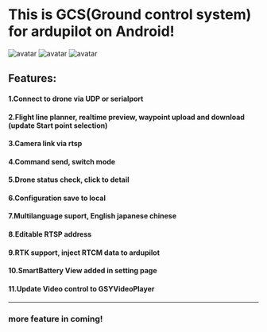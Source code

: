 # This is GCS(Ground control system) for ardupilot on Android!
![avatar](https://discuss.ardupilot.org/uploads/default/optimized/3X/f/d/fd2f6793032baeb147b2d7c4e0c87b78e6838983_2_345x215.jpeg)
![avatar](https://discuss.ardupilot.org/uploads/default/optimized/3X/3/5/351506274b419cca3233a83c1a5bb682ff7dc537_2_345x215.jpeg)
![avatar](https://discuss.ardupilot.org/uploads/default/original/3X/f/0/f055db6f250cda3d83eface6f9eac2ff9453bf82.png)
## Features:
#### 1.Connect to drone via UDP or serialport
#### 2.Flight line planner, realtime preview, waypoint upload and download (update Start point selection)
#### 3.Camera link via rtsp
#### 4.Command send, switch mode
#### 5.Drone status check, click to detail
#### 6.Configuration save to local
#### 7.Multilanguage suport, English japanese chinese
#### 8.Editable RTSP address
#### 9.RTK support, inject RTCM data to ardupilot
#### 10.SmartBattery View added in setting page
#### 11.Update Video control to GSYVideoPlayer
---
### more feature in coming!
